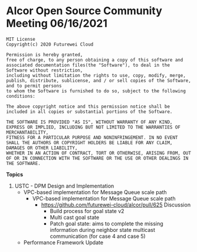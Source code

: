 # Alcor Open Source Community Meeting 06/16/2021


    MIT License
    Copyright(c) 2020 Futurewei Cloud

    Permission is hereby granted,
    free of charge, to any person obtaining a copy of this software and associated documentation files(the "Software"), to deal in the Software without restriction,
    including without limitation the rights to use, copy, modify, merge, publish, distribute, sublicense, and / or sell copies of the Software, and to permit persons
    to whom the Software is furnished to do so, subject to the following conditions:

    The above copyright notice and this permission notice shall be included in all copies or substantial portions of the Software.

    THE SOFTWARE IS PROVIDED "AS IS", WITHOUT WARRANTY OF ANY KIND, EXPRESS OR IMPLIED, INCLUDING BUT NOT LIMITED TO THE WARRANTIES OF MERCHANTABILITY,
    FITNESS FOR A PARTICULAR PURPOSE AND NONINFRINGEMENT. IN NO EVENT SHALL THE AUTHORS OR COPYRIGHT HOLDERS BE LIABLE FOR ANY CLAIM, DAMAGES OR OTHER LIABILITY,
    WHETHER IN AN ACTION OF CONTRACT, TORT OR OTHERWISE, ARISING FROM, OUT OF OR IN CONNECTION WITH THE SOFTWARE OR THE USE OR OTHER DEALINGS IN THE SOFTWARE.

**Topics**

1. USTC - DPM Design and Implementation
    * VPC-based implementation for Message Queue scale path 
        * VPC-based implementation for Message Queue scale path
            * https://github.com/futurewei-cloud/alcor/pull/625 Discussion 
                * Build process for goal state v2
                * Multi cast goal state
                * Patch goal state: aims to complete the missing information during neighbor state multicast communication (for case 4 and case 5)
    * Performance Framework Update

    